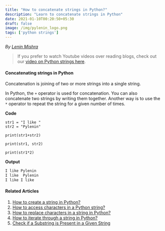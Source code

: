 ```yaml
---
title: "How to concatenate strings in Python?"
description: "Learn to concatenate strings in Python"
date: 2021-01-10T00:20:50+05:30
draft: false
image: /img/pylenin_logo.png
tags: ['python strings']
---
```

<div class="sharethis-inline-follow-buttons"></div>

*By [Lenin Mishra](https://www.pylenin.com/authors/#lenin-mishra)*

> If you prefer to watch Youtube videos over reading blogs, check out our [video on Python strings here](https://youtu.be/MXdNMo_f95I). 

#### Concatenating strings in Python

Concatenation is joining of two or more strings into a single string.

In Python, the `+` operator is used for concatenation. 
You can also concatenate two strings by writing them together.
Another way is to use the `*` operator to repeat the string for a given number of times.

**Code**

```python3
str1 = "I like "
str2 = "Pylenin"

print(str1+str2)

print(str1, str2)

print(str1*2)
```

**Output**

```bash
I like Pylenin
I like  Pylenin
I like I like 
```

#### Related Articles

1. [How to create a string in Python?](https://www.pylenin.com/blogs/create-string-python/)
2. [How to access characters in a Python string?](https://www.pylenin.com/blogs/access-characters-in-string/)
3. [How to replace characters in a string in Python?](https://www.pylenin.com/blogs/replace-string-characters-python/)
4. [How to iterate through a string in Python?](https://www.pylenin.com/blogs/iterating-through-python-string/)
5. [Check if a Substring is Present in a Given String](https://www.pylenin.com/blogs/check-substring-in-a-string-python/)